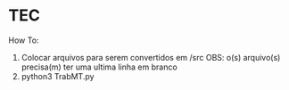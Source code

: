 # TEC
How To:
1. Colocar arquivos para serem convertidos em /src
OBS: o(s) arquivo(s) precisa(m) ter uma ultima linha em branco
2. python3 TrabMT.py